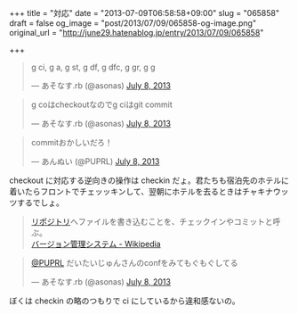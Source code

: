 +++
title = "対応"
date = "2013-07-09T06:58:58+09:00"
slug = "065858"
draft = false
og_image = "post/2013/07/09/065858-og-image.png"
original_url = "http://june29.hatenablog.jp/entry/2013/07/09/065858"

+++

<p></p>
<blockquote class="twitter-tweet">
<p>g ci, g a, g st, g df, g dfc, g gr, g g</p>— あそなす.rb (@asonas) <a href="https://twitter.com/asonas/statuses/354290319224877056">July 8, 2013</a>
</blockquote>
<p></p>
<blockquote class="twitter-tweet">
<p>g coはcheckoutなのでg ciはgit commit</p>— あそなす.rb (@asonas) <a href="https://twitter.com/asonas/statuses/354290608396963841">July 8, 2013</a>
</blockquote>
<p></p>
<blockquote class="twitter-tweet">
<p>commitおかしいだろ！</p>— あんぬい (@PUPRL) <a href="https://twitter.com/PUPRL/statuses/354290682426429440">July 8, 2013</a>
</blockquote>
<p>checkout に対応する逆向きの操作は checkin だょ。君たちも宿泊先のホテルに着いたらフロントでチェッッキンして、翌朝にホテルを去るときはチャキナウッツするでしょ。</p>
<p></p>
<blockquote>
<a class="keyword" href="http://d.hatena.ne.jp/keyword/%A5%EA%A5%DD%A5%B8%A5%C8%A5%EA">リポジトリ</a>へファイルを書き込むことを、チェックインやコミットと呼ぶ。<br>
<a class="quote" href="https://ja.wikipedia.org/wiki/%E3%83%90%E3%83%BC%E3%82%B8%E3%83%A7%E3%83%B3%E7%AE%A1%E7%90%86%E3%82%B7%E3%82%B9%E3%83%86%E3%83%A0" title="バージョン管理システム - Wikipedia">バージョン管理システム - Wikipedia</a>
</blockquote>
<p></p>
<blockquote class="twitter-tweet" data-conversation="none">
<p><a href="https://twitter.com/PUPRL">@PUPRL</a> だいたいじゅんさんのconfをみてもぐもぐしてる</p>— あそなす.rb (@asonas) <a href="https://twitter.com/asonas/statuses/354291801273798656">July 8, 2013</a>
</blockquote>
<p>ぼくは checkin の略のつもりで ci にしているから違和感ないの。</p>
<p><script async src="//platform.twitter.com/widgets.js" charset="utf-8"></script></p>
